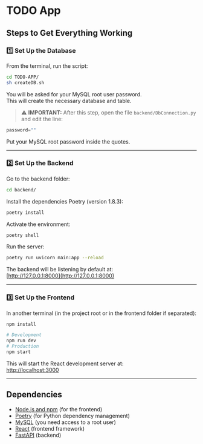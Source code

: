 # TODO App

## Steps to Get Everything Working

### 1️⃣ Set Up the Database

From the terminal, run the script:

```bash
cd TODO-APP/
sh createDB.sh
```

You will be asked for your MySQL root user password.  
This will create the necessary database and table.

> ⚠️ **IMPORTANT:** After this step, open the file `backend/DbConnection.py` and edit the line:

```python
password=""
```

Put your MySQL root password inside the quotes.

---

### 2️⃣ Set Up the Backend

Go to the backend folder:

```bash
cd backend/
```

Install the dependencies Poetry (version 1.8.3):

```bash
poetry install
```

Activate the environment:

```bash
poetry shell
```

Run the server:

```bash
poetry run uvicorn main:app --reload
```

The backend will be listening by default at:  
[http://127.0.0.1:8000](http://127.0.0.1:8000)

---

### 3️⃣ Set Up the Frontend

In another terminal (in the project root or in the frontend folder if separated):

```bash
npm install

# Development
npm run dev
# Production
npm start

```

This will start the React development server at:  
[http://localhost:3000](http://localhost:3000)

---

## Dependencies

- [Node.js and npm](https://nodejs.org/) (for the frontend)
- [Poetry](https://python-poetry.org/) (for Python dependency management)
- [MySQL](https://www.mysql.com/) (you need access to a root user)
- [React](https://react.dev/) (frontend framework)
- [FastAPI](https://fastapi.tiangolo.com/) (backend)
